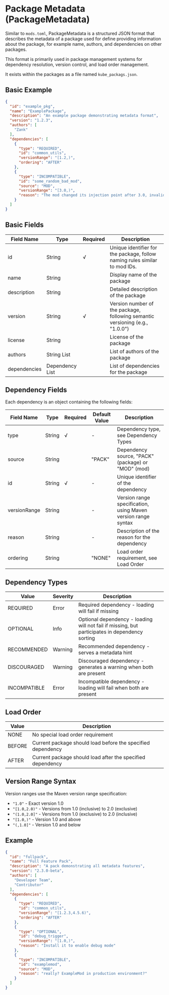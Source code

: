 # Package Metadata (PackageMetadata)

Similar to `mods.toml`, PackageMetadata is a structured JSON format that describes the metadata of a package used for
define providing information about the package, for example name, authors, and dependencies on other packages.

This format is primarily used in package management systems for dependency resolution, version control, and load order
management.

It exists within the packages as a file named `kube_packags.json`.

## Basic Example

```json
{
  "id": "example_pkg",
  "name": "ExamplePackage",
  "description": "An example package demonstrating metadata format",
  "version": "1.2.3",
  "authors": [
    "Zank"
  ],
  "dependencies": [
    {
      "type": "REQUIRED",
      "id": "common_utils",
      "versionRange": "[1.2,)",
      "ordering": "AFTER"
    },
    {
      "type": "INCOMPATIBLE",
      "id": "some_random_bad_mod",
      "source": "MOD",
      "versionRange": "[3.0,)",
      "reason": "The mod changed its injection point after 3.0, invalidating modifications from this package"
    }
  ]
}
```

## Basic Fields

| Field Name   | Type            | Required | Description                                                                  |
|--------------|-----------------|----------|------------------------------------------------------------------------------|
| id           | String          | √        | Unique identifier for the package, follow naming rules similar to mod IDs.   |
| name         | String          |          | Display name of the package                                                  |
| description  | String          |          | Detailed description of the package                                          |
| version      | String          | √        | Version number of the package, following semantic versioning (e.g., "1.0.0") |
| license      | String          |          | License of the package                                                       |
| authors      | String List     |          | List of authors of the package                                               |
| dependencies | Dependency List |          | List of dependencies for the package                                         |

## Dependency Fields

Each dependency is an object containing the following fields:

| Field Name   | Type   | Required | Default Value | Description                                                   |
|--------------|--------|----------|---------------|---------------------------------------------------------------|
| type         | String | √        | -             | Dependency type, see Dependency Types                         |
| source       | String |          | "PACK"        | Dependency source, "PACK" (package) or "MOD" (mod)            |
| id           | String | √        | -             | Unique identifier of the dependency                           |
| versionRange | String |          | -             | Version range specification, using Maven version range syntax |
| reason       | String |          | -             | Description of the reason for the dependency                  |
| ordering     | String |          | "NONE"        | Load order requirement, see Load Order                        |

## Dependency Types

| Value        | Severity | Description                                                                                    |   |
|--------------|----------|------------------------------------------------------------------------------------------------|---|
| REQUIRED     | Error    | Required dependency - loading will fail if missing                                             |   |
| OPTIONAL     | Info     | Optional dependency - loading will not fail if missing, but participates in dependency sorting |   |
| RECOMMENDED  | Warning  | Recommended dependency - serves a metadata hint                                                |   |
| DISCOURAGED  | Warning  | Discouraged dependency - generates a warning when both are present                             |   |
| INCOMPATIBLE | Error    | Incompatible dependency - loading will fail when both are present                              |   |

## Load Order

| Value  | Description                                                 |
|--------|-------------------------------------------------------------|
| NONE   | No special load order requirement                           |
| BEFORE | Current package should load before the specified dependency |
| AFTER  | Current package should load after the specified dependency  |

## Version Range Syntax

Version ranges use the Maven version range specification:

- `"1.0"` - Exact version 1.0
- `"[1.0,2.0)"` - Versions from 1.0 (inclusive) to 2.0 (exclusive)
- `"(1.0,2.0]"` - Versions from 1.0 (exclusive) to 2.0 (inclusive)
- `"[1.0,)"` - Version 1.0 and above
- `"(,1.0]"` - Version 1.0 and below

## Example

```json
{
  "id": "fullpack",
  "name": "Full Feature Pack",
  "description": "A pack demonstrating all metadata features",
  "version": "2.3.0-beta",
  "authors": [
    "Developer Team",
    "Contributor"
  ],
  "dependencies": [
    {
      "type": "REQUIRED",
      "id": "common_utils",
      "versionRange": "[1.2.3,4.5.6)",
      "ordering": "AFTER"
    },
    {
      "type": "OPTIONAL",
      "id": "debug_trigger",
      "versionRange": "[1.0,)",
      "reason": "Install it to enable debug mode"
    },
    {
      "type": "INCOMPATIBLE",
      "id": "examplemod",
      "source": "MOD",
      "reason": "really? ExampleMod in production environment?"
    }
  ]
}
```